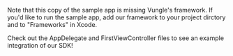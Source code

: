 Note that this copy of the sample app is missing Vungle's framework. If you'd like to run the sample app, add our framework to your project dirctory and to "Frameworks" in Xcode.

Check out the AppDelegate and FirstViewController files to see an example integration of our SDK!
